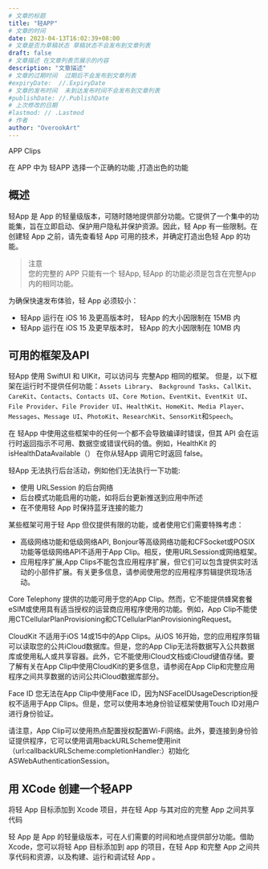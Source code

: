 ```yaml
---
# 文章的标题
title: "轻APP"
# 文章的时间
date: 2023-04-13T16:02:39+08:00
# 文章是否为草稿状态 草稿状态不会发布到文章列表
draft: false
# 文章描述 在文章列表页展示的内容
description: "文章描述"
# 文章的过期时间  过期后不会发布到文章列表
#expiryDate:  //.ExpiryDate
# 文章的发布时间  未到达发布时间不会发布到文章列表
#publishDate: //.PublishDate
# 上次修改的日期
#lastmod: // .Lastmod
# 作者
author: "OverookArt"
---
```

APP Clips

在 APP 中为 轻APP 选择一个正确的功能 ,打造出色的功能  

## 概述  

轻App 是 App 的轻量级版本，可随时随地提供部分功能。它提供了一个集中的功能集，旨在立即启动、保护用户隐私并保护资源。因此，轻 App 有一些限制。在创建轻 App 之前，请先查看轻 App 可用的技术，并确定打造出色轻 App 的功能。  

> 注意  
> 您的完整的 APP 只能有一个 轻App, 轻App 的功能必须是包含在完整App内的相同功能。  

为确保快速发布体验，轻 App 必须较小：  

* 轻App 运行在 iOS 16 及更高版本时， 轻App 的大小因限制在 15MB 内  
* 轻App 运行在 iOS 15 及更早版本时， 轻App 的大小因限制在 10MB 内  

## 可用的框架及API  

轻App 使用 SwiftUI 和 UIKit，可以访问与 完整App 相同的框架。  但是，以下框架在运行时不提供任何功能：`Assets Library`、 `Background Tasks`、`CallKit`、`CareKit`、`Contacts`、`Contacts UI`、`Core Motion`、`EventKit`、`EventKit UI`、`File Provider`、`File Provider UI`、`HealthKit`、`HomeKit`、`Media Player`、`Messages`、`Message UI`、`PhotoKit`、`ResearchKit`、`SensorKit`和`Speech`。  

在 轻App 中使用这些框架中的任何一个都不会导致编译时错误，但其 API 会在运行时返回指示不可用、数据空或错误代码的值。例如，HealthKit 的 isHealthDataAvailable（） 在你从轻App 调用它时返回 false。

轻App 无法执行后台活动，例如他们无法执行一下功能:  

* 使用 URLSession 的后台网络  
* 后台模式功能启用的功能，如将后台更新推送到应用中所述  
* 在不使用轻 App 时保持蓝牙连接的能力  

某些框架可用于轻 App 但仅提供有限的功能，或者使用它们需要特殊考虑：

* 高级网络功能和低级网络API, Bonjour等高级网络功能和CFSocket或POSIX功能等低级网络API不适用于App Clip。相反，使用URLSession或网络框架。  
* 应用程序扩展,App Clips不能包含应用程序扩展，但它们可以包含提供实时活动的小部件扩展。有关更多信息，请参阅使用您的应用程序剪辑提供现场活动。  

Core Telephony 提供的功能可用于您的App Clip。然而，它不能提供蜂窝套餐eSIM或使用具有适当授权的运营商应用程序使用的功能。例如，App Clip不能使用CTCellularPlanProvisioning和CTCellularPlanProvisioningRequest。  

CloudKit 不适用于iOS 14或15中的App Clips。从iOS 16开始，您的应用程序剪辑可以读取您的公共iCloud数据库。但是，您的App Clip无法将数据写入公共数据库或使用私人或共享容器。此外，它不能使用iCloud文档或iCloud键值存储。要了解有关在App Clip中使用CloudKit的更多信息，请参阅在App Clip和完整应用程序之间共享数据的访问公共iCloud数据库部分。  

Face ID 您无法在App Clip中使用Face ID，因为NSFaceIDUsageDescription授权不适用于App Clips。但是，您可以使用本地身份验证框架使用Touch ID对用户进行身份验证。  

请注意，App Clip可以使用热点配置授权配置Wi-Fi网络。此外，要连接到身份验证提供程序，它可以使用调用backURLScheme使用init（url:callbackURLScheme:completionHandler:）初始化ASWebAuthenticationSession。

## 用 XCode 创建一个轻APP  

将轻 App 目标添加到 Xcode 项目，并在轻 App 与其对应的完整 App 之间共享代码  

轻 App 是 App 的轻量级版本，可在人们需要的时间和地点提供部分功能。借助 Xcode，您可以将轻 App 目标添加到 app 的项目，在轻 App 和完整 App 之间共享代码和资源，以及构建、运行和调试轻 App 。

